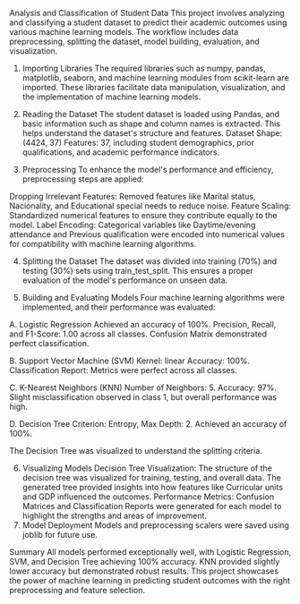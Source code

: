 Analysis and Classification of Student Data
This project involves analyzing and classifying a student dataset to predict their academic outcomes using various machine learning models. The workflow includes data preprocessing, splitting the dataset, model building, evaluation, and visualization.

1. Importing Libraries
The required libraries such as numpy, pandas, matplotlib, seaborn, and machine learning modules from scikit-learn are imported. These libraries facilitate data manipulation, visualization, and the implementation of machine learning models.

2. Reading the Dataset
The student dataset is loaded using Pandas, and basic information such as shape and column names is extracted. This helps understand the dataset's structure and features.
Dataset Shape: (4424, 37)
Features: 37, including student demographics, prior qualifications, and academic performance indicators.

3. Preprocessing
To enhance the model's performance and efficiency, preprocessing steps are applied:

Dropping Irrelevant Features: Removed features like Marital status, Nacionality, and Educational special needs to reduce noise.
Feature Scaling: Standardized numerical features to ensure they contribute equally to the model.
Label Encoding: Categorical variables like Daytime/evening attendance and Previous qualification were encoded into numerical values for compatibility with machine learning algorithms.

4. Splitting the Dataset
The dataset was divided into training (70%) and testing (30%) sets using train_test_split.
This ensures a proper evaluation of the model's performance on unseen data.

5. Building and Evaluating Models
Four machine learning algorithms were implemented, and their performance was evaluated:

A. Logistic Regression
Achieved an accuracy of 100%.
Precision, Recall, and F1-Score: 1.00 across all classes.
Confusion Matrix demonstrated perfect classification.

B. Support Vector Machine (SVM)
Kernel: linear
Accuracy: 100%.
Classification Report: Metrics were perfect across all classes.

C. K-Nearest Neighbors (KNN)
Number of Neighbors: 5.
Accuracy: 97%.
Slight misclassification observed in class 1, but overall performance was high.

D. Decision Tree
Criterion: Entropy, Max Depth: 2.
Achieved an accuracy of 100%.

The Decision Tree was visualized to understand the splitting criteria.


6. Visualizing Models
Decision Tree Visualization: The structure of the decision tree was visualized for training, testing, and overall data. The generated tree provided insights into how features like Curricular units and GDP influenced the outcomes.
Performance Metrics: Confusion Matrices and Classification Reports were generated for each model to highlight the strengths and areas of improvement.
7. Model Deployment
Models and preprocessing scalers were saved using joblib for future use.


Summary
All models performed exceptionally well, with Logistic Regression, SVM, and Decision Tree achieving 100% accuracy. KNN provided slightly lower accuracy but demonstrated robust results. This project showcases the power of machine learning in predicting student outcomes with the right preprocessing and feature selection.
